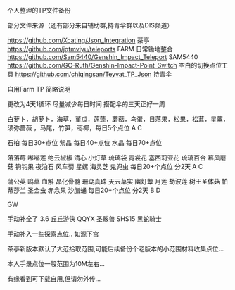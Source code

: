 个人整理的TP文件备份

部分文件来源（还有部分来自辅助群,持青伞群以及DIS频道）

https://github.com/Xcating/Json_Integration 茶亭
https://github.com/jqtmviyu/teleports FARM 日常锄地整合
https://github.com/Sam5440/Genshin_Impact_Teleport SAM5440
https://github.com/GC-Ruth/Genshin-Impact-Point_Switch 空白的切换点位工具
https://github.com/chiqingsan/Teyvat_TP_Json 持青伞

自用Farm TP 简略说明

更改为4天1循环 尽量减少每日时间 搭配伞的三天正好一周

白萝卜，胡萝卜，海草，堇瓜，莲蓬，蘑菇，鸟蛋，日落果，松果，松茸，星蕈，须弥蔷薇 ，马尾，竹笋，枣椰，每日5个点位 A C

石柏  每日30+点位
紫晶  每日40+点位
水晶  每日70+点位

落落莓 嘟嘟莲 绝云椒椒 清心 小灯草 琉璃袋 霓裳花 塞西莉亚花 琉璃百合 慕风蘑菇 钩钩果 夜泊石 风车菊 星螺 海灵芝 鬼兜虫 每日20+个点位 分2天 A C

蒲公英 鸣草 血斛 晶化骨髓 珊瑚真珠 天云草实 幽灯蕈 月莲 劫波莲 树王圣体菇 帕蒂莎兰 圣金虫 赤念果 沙脂蛹  每日20+个点位 分2天 B D

GW

手动补全了 3.6 丘丘游侠 QQYX 圣骸兽 SHS15 黑蛇骑士

手动补入一些探索点位.. 如源下宫

茶亭新版本默认了大范拾取范围,可能后续备份个老版本的小范围材料收集点位...

本人手录点位一般范围为10M左右...

有缘看到可下载自用,但请勿外传...
